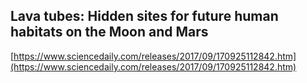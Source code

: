 ## Lava tubes: Hidden sites for future human habitats on the Moon and Mars
  
  [https://www.sciencedaily.com/releases/2017/09/170925112842.htm](https://www.sciencedaily.com/releases/2017/09/170925112842.htm)